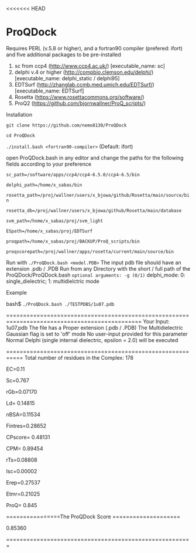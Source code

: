 <<<<<<< HEAD
# ProQDock

Requires PERL (v.5.8 or higher), and a fortran90 compiler (prefered: ifort) 
and five additional packages to be pre-installed 

1. sc from ccp4 (http://www.ccp4.ac.uk/) [executable_name: sc] 
2. delphi v.4 or higher (http://compbio.clemson.edu/delphi/) [executable_name: delphi_static / delphi95] 
3. EDTSurf (http://zhanglab.ccmb.med.umich.edu/EDTSurf/) [executable_name: EDTSurf]
4. Rosetta (https://www.rosettacommons.org/software/)  
5. ProQ2 (https://github.com/bjornwallner/ProQ_scripts/)

Installation

`git clone https://github.com/nemo8130/ProQDock`

`cd ProQDock`

`./install.bash <fortran90-compiler>`  (Default: ifort)

open ProQDock.bash in any editor and change the paths for the following fields according to your preference

`sc_path=/software/apps/ccp4/ccp4-6.5.0/ccp4-6.5/bin`

`delphi_path=/home/x_sabas/bin`

`rosetta_path=/proj/wallner/users/x_bjowa/github/Rosetta/main/source/bin`

`rosetta_db=/proj/wallner/users/x_bjowa/github/Rosetta/main/database`

`svm_path=/home/x_sabas/proj/svm_light`

`ESpath=/home/x_sabas/proj/EDTSurf`

`proqpath=/home/x_sabas/proj/BACKUP/ProQ_scripts/bin`

`proqscorepath=/proj/wallner/apps/rosetta/current/main/source/bin`

Run with
`./ProQDock.bash <model.PDB>`  The input pdb file should have an extension .pdb / .PDB 
Run from any Directory with the short / full path of the ProQDock/ProQDock.bash
`optional arguments: -g (0/1)` delphi_mode: 0: single_dielectric; 1: multidielctric mode

Example

bash$ `./ProQDock.bash ./TESTPDBS/1u07.pdb`

==============================================================================================
Your Input: 1u07.pdb
The file has a Proper extension (.pdb / .PDB)
The Multidielectric Gaussian flag is set to 'off' mode
No user-input provided for this parameter
Normal Delphi (single internal dielectric, epsilon = 2.0) will be executed

===========================================================
Total number of residues in the Complex: 178

EC=0.11

Sc=0.767

rGb=0.07170

Ld= 0.14815

nBSA=0.11534

Fintres=0.28652

CPscore= 0.48131

CPM= 0.89454

rTs=0.08808

Isc=0.00002

Erep=0.27537

Etmr=0.21025

ProQ= 0.845

================The ProQDock Score ====================

   0.85360

=======================================================
